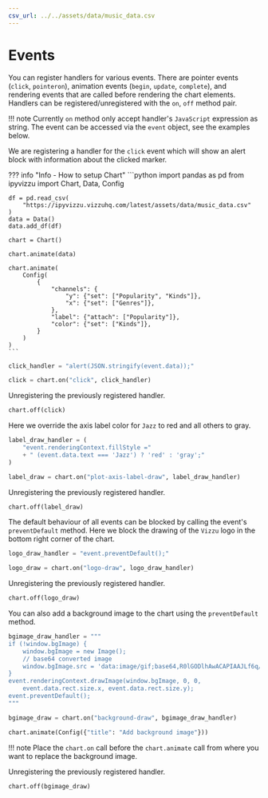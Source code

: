 ```yaml
---
csv_url: ../../assets/data/music_data.csv
---
```


# Events

You can register handlers for various events. There are pointer events (`click`,
`pointeron`), animation events (`begin`, `update`, `complete`), and rendering
events that are called before rendering the chart elements. Handlers can be
registered/unregistered with the `on`, `off` method pair.

!!! note
    Currently `on` method only accept handler's `JavaScript` expression as
    string. The event can be accessed via the `event` object, see the examples
    below.

We are registering a handler for the `click` event which will show an alert
block with information about the clicked marker.

<div id="tutorial_01"></div>

??? info "Info - How to setup Chart"
    ```python
    import pandas as pd
    from ipyvizzu import Chart, Data, Config

    df = pd.read_csv(
        "https://ipyvizzu.vizzuhq.com/latest/assets/data/music_data.csv"
    )
    data = Data()
    data.add_df(df)

    chart = Chart()

    chart.animate(data)

    chart.animate(
        Config(
            {
                "channels": {
                    "y": {"set": ["Popularity", "Kinds"]},
                    "x": {"set": ["Genres"]},
                },
                "label": {"attach": ["Popularity"]},
                "color": {"set": ["Kinds"]},
            }
        )
    )
    ```

```python
click_handler = "alert(JSON.stringify(event.data));"

click = chart.on("click", click_handler)
```

Unregistering the previously registered handler.

```python
chart.off(click)
```

Here we override the axis label color for `Jazz` to red and all others to gray.

<div id="tutorial_02"></div>

```python
label_draw_handler = (
    "event.renderingContext.fillStyle ="
    + " (event.data.text === 'Jazz') ? 'red' : 'gray';"
)

label_draw = chart.on("plot-axis-label-draw", label_draw_handler)
```

Unregistering the previously registered handler.

```python
chart.off(label_draw)
```

The default behaviour of all events can be blocked by calling the event's
`preventDefault` method. Here we block the drawing of the `Vizzu` logo in the
bottom right corner of the chart.

<div id="tutorial_03"></div>

```python
logo_draw_handler = "event.preventDefault();"

logo_draw = chart.on("logo-draw", logo_draw_handler)
```

Unregistering the previously registered handler.

```python
chart.off(logo_draw)
```

You can also add a background image to the chart using the `preventDefault`
method.

<div id="tutorial_04"></div>

```python
bgimage_draw_handler = """
if (!window.bgImage) {
    window.bgImage = new Image();
    // base64 converted image
    window.bgImage.src = 'data:image/gif;base64,R0lGODlhAwACAPIAAJLf6q/i7M/r8un0+PT6+/n8/QAAAAAAACH5BAQAAAAALAAAAAADAAIAAAMEWBMkkAA7';
}
event.renderingContext.drawImage(window.bgImage, 0, 0,
    event.data.rect.size.x, event.data.rect.size.y);
event.preventDefault();
"""

bgimage_draw = chart.on("background-draw", bgimage_draw_handler)

chart.animate(Config({"title": "Add background image"}))
```

!!! note
    Place the `chart.on` call before the `chart.animate` call from where you
    want to replace the background image.

Unregistering the previously registered handler.

```python
chart.off(bgimage_draw)
```

<script src="../events.js"></script>
